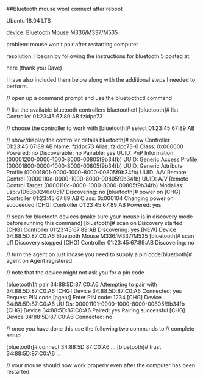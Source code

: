 ##Bluetooth mouse wont connect after reboot

Ubuntu 18.04 LTS

device: Bluetooth Mouse M336/M337/M535

problem: mouse won't pair after restarting computer

resolution: I began by following the instructions for bluetooth 5 posted at:

here (thank you Dave)

I have also included them below along with the additional steps I needed to perform.

// open up a command prompt and use the bluetoothctl command

// list the available bluetooth controllers
bluetoothctl
[bluetooth]# list
Controller 01:23:45:67:89:AB fzidpc73

// choose the controller to work with
[bluetooth]# select 01:23:45:67:89:AB

// show/display the controller details
bluetooth]# show
Controller 01:23:45:67:89:AB
Name: fzidpc73
Alias: fzidpc73-0
Class: 0x000000
Powered: no
Discoverable: no
Pairable: yes
UUID: PnP Information (00001200-0000-1000-8000-00805f9b34fb)
UUID: Generic Access Profile (00001800-0000-1000-8000-00805f9b34fb)
UUID: Generic Attribute Profile (00001801-0000-1000-8000-00805f9b34fb)
UUID: A/V Remote Control (0000110e-0000-1000-8000-00805f9b34fb)
UUID: A/V Remote Control Target (0000110c-0000-1000-8000-00805f9b34fb)
Modalias: usb:v1D6Bp0246d0517
Discovering: no
[bluetooth]# power on
[CHG] Controller 01:23:45:67:89:AB Class: 0x000104
Changing power on succeeded
[CHG] Controller 01:23:45:67:89:AB Powered: yes

// scan for bluetooth devices (make sure your mouse is in discovery mode before running this command)
[bluetooth]# scan on
Discovery started
[CHG] Controller 01:23:45:67:89:AB Discovering: yes
[NEW] Device 34:88:5D:87:C0:A6 Bluetooth Mouse M336/M337/M535
[bluetooth]# scan off
Discovery stopped
[CHG] Controller 01:23:45:67:89:AB Discovering: no

// turn the agent on just incase you need to supply a pin code[bluetooth]# agent on
Agent registered


// note that the device might not ask you for a pin code

[bluetooth]# pair 34:88:5D:87:C0:A6
Attempting to pair with 34:88:5D:87:C0:A6
[CHG] Device 34:88:5D:87:C0:A6 Connected: yes
Request PIN code
[agent] Enter PIN code: 1234
[CHG] Device 34:88:5D:87:C0:A6 UUIDs:
00001101-0000-1000-8000-00805f9b34fb
[CHG] Device 34:88:5D:87:C0:A6 Paired: yes
Pairing successful
[CHG] Device 34:88:5D:87:C0:A6 Connected: no

// once you have done this use the following two commands to
// complete setup

[bluetooth]# connect 34:88:5D:87:C0:A6
...
[bluetooth]# trust 34:88:5D:87:C0:A6
...

// your mouse should now work properly even after the computer has been restarted.
